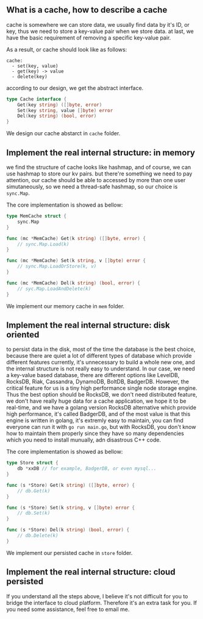 ## What is a cache, how to describe a cache

cache is somewhere we can store data, 
we usually find data by it's ID, or key,
thus we need to store a key-value pair when we store data.
at last, we have the basic requirement of removing a specific key-value pair.

As a result, or cache should look like as follows:

```text
cache:
  - set(key, value)
  - get(key) -> value
  - delete(key)
```

according to our design, we get the abstract interface.

```go
type Cache interface {
	Get(key string) ([]byte, error)
	Set(key string, value []byte) error
	Del(key string) (bool, error)
}
```

We design our cache abstarct in `cache` folder.

## Implement the real internal structure: in memory

we find the structure of cache looks like hashmap, and of course, we can use hashmap to store our kv pairs.
but there're something we need to pay attention, our cache should be able to accessed by more than one user simutaneously, so we need a thread-safe hashmap, so our choice is `sync.Map`.

The core implementation is showed as bellow:

```go
type MemCache struct {
	sync.Map
}

func (mc *MemCache) Get(k string) ([]byte, error) {
	// sync.Map.Load(k)
}

func (mc *MemCache) Set(k string, v []byte) error {
	// sync.Map.LoadOrStore(k, v)
}

func (mc *MemCache) Del(k string) (bool, error) {
	// syc.Map.LoadAndDelete(k)
}
```

We implement our memory cache in `mem` folder.

## Implement the real internal structure: disk oriented

to persist data in the disk, most of the time the database is the best choice,  
because there are quiet a lot of different types of database which provide different features currently,
it's unnecessary to build a whole new one, and the internal structure is not really easy to understand.
In our case, we need a key-value based database, there are different options like LevelDB, RocksDB, Riak, Cassandra, DynamoDB, BoltDB, BadgerDB.
However, the critical feature for us is a tiny high performance single node storage engine. Thus the best option should be RocksDB, we don't need distributed feature, we don't have really huge data for a cache application, we hope it to be real-time, and we have a golang version RocksDB alternative which provide high performance, it's called BadgerDB, and of the most value is that this engine is written in golang, it's extremly easy to maintain, you can find everyone can run it with `go run main.go`, but with RocksDB, you don't know how to maintain them properly since they have so many dependencies which you need to install munually, adn disastrous C++ code.


The core implementation is showed as bellow:

```go
type Store struct {
	db *xxDB // for example, BadgerDB, or even mysql...
}

func (s *Store) Get(k string) ([]byte, error) {
    // db.Get(k)
}

func (s *Store) Set(k string, v []byte) error {
    // db.Set(k)
}

func (s *Store) Del(k string) (bool, error) {
    // db.Delete(k)
}
```

We implement our persisted cache in `store` folder.

## Implement the real internal structure: cloud persisted

If you understand all the steps above, I believe it's not difficult for you to bridge the interface to cloud platform. Therefore it's an extra task for you. If you need some assistance, feel free to email me.
